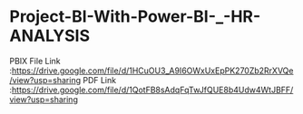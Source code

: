 # Project-BI-With-Power-BI-_-HR-ANALYSIS

PBIX File Link :https://drive.google.com/file/d/1HCuOU3_A9I6OWxUxEpPK270Zb2RrXVQe/view?usp=sharing
PDF Link :https://drive.google.com/file/d/1QotFB8sAdqFqTwJfQUE8b4Udw4WtJBFF/view?usp=sharing
